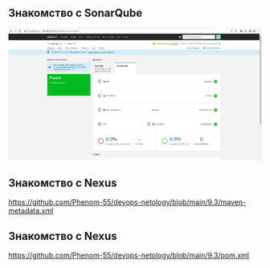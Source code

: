 ## Знакомство с SonarQube
![Screenshot](9.3-1.png)

## Знакомство с Nexus

https://github.com/Phenom-55/devops-netology/blob/main/9.3/maven-metadata.xml

## Знакомство с Nexus

https://github.com/Phenom-55/devops-netology/blob/main/9.3/pom.xml
